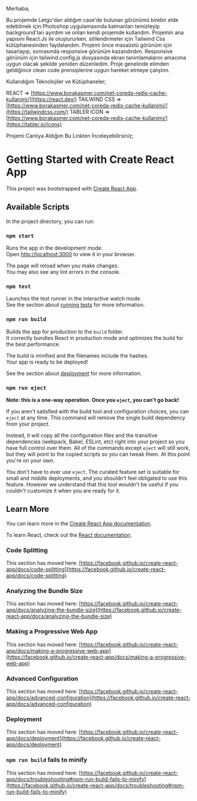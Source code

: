 Merhaba;

Bu projemde Letgo'dan aldığım case'de bulunan görünümü birebir elde edebilmek için Photoshop uygulamasında katmanları temizleyip background'ları ayırdım ve onları kendi projemde kullandım. Projemin ana yapısını React.Js ile oluştururken, stillendirmeler için Tailwind Css kütüphanesinden faydalandım. Projemi önce masaüstü görünüm için tasarlayıp, sonrasında responsive görünüm kazandırdım. Responsive görünüm için tailwind.config.js dosyasında ekran tanımlamalarını amacıma uygun olacak şekilde yeniden düzenledim. Proje genelinde elimden geldiğince clean code prensiplerine uygun hareket etmeye çalıştım.

Kullandığım Teknolojiler ve Kütüphaneler;

REACT => [https://www.borakasmer.com/net-coreda-redis-cache-kullanimi/](https://react.dev/)
TAILWIND CSS => [https://www.borakasmer.com/net-coreda-redis-cache-kullanimi/](https://tailwindcss.com/)
TABLER ICON => [https://www.borakasmer.com/net-coreda-redis-cache-kullanimi/](https://tabler.io/icons)

Projemi Canlıya Aldığım Bu Linkten İnceleyebilirsiniz;



# Getting Started with Create React App

This project was bootstrapped with [Create React App](https://github.com/facebook/create-react-app).

## Available Scripts

In the project directory, you can run:

### `npm start`

Runs the app in the development mode.\
Open [http://localhost:3000](http://localhost:3000) to view it in your browser.

The page will reload when you make changes.\
You may also see any lint errors in the console.

### `npm test`

Launches the test runner in the interactive watch mode.\
See the section about [running tests](https://facebook.github.io/create-react-app/docs/running-tests) for more information.

### `npm run build`

Builds the app for production to the `build` folder.\
It correctly bundles React in production mode and optimizes the build for the best performance.

The build is minified and the filenames include the hashes.\
Your app is ready to be deployed!

See the section about [deployment](https://facebook.github.io/create-react-app/docs/deployment) for more information.

### `npm run eject`

**Note: this is a one-way operation. Once you `eject`, you can't go back!**

If you aren't satisfied with the build tool and configuration choices, you can `eject` at any time. This command will remove the single build dependency from your project.

Instead, it will copy all the configuration files and the transitive dependencies (webpack, Babel, ESLint, etc) right into your project so you have full control over them. All of the commands except `eject` will still work, but they will point to the copied scripts so you can tweak them. At this point you're on your own.

You don't have to ever use `eject`. The curated feature set is suitable for small and middle deployments, and you shouldn't feel obligated to use this feature. However we understand that this tool wouldn't be useful if you couldn't customize it when you are ready for it.

## Learn More

You can learn more in the [Create React App documentation](https://facebook.github.io/create-react-app/docs/getting-started).

To learn React, check out the [React documentation](https://reactjs.org/).

### Code Splitting

This section has moved here: [https://facebook.github.io/create-react-app/docs/code-splitting](https://facebook.github.io/create-react-app/docs/code-splitting)

### Analyzing the Bundle Size

This section has moved here: [https://facebook.github.io/create-react-app/docs/analyzing-the-bundle-size](https://facebook.github.io/create-react-app/docs/analyzing-the-bundle-size)

### Making a Progressive Web App

This section has moved here: [https://facebook.github.io/create-react-app/docs/making-a-progressive-web-app](https://facebook.github.io/create-react-app/docs/making-a-progressive-web-app)

### Advanced Configuration

This section has moved here: [https://facebook.github.io/create-react-app/docs/advanced-configuration](https://facebook.github.io/create-react-app/docs/advanced-configuration)

### Deployment

This section has moved here: [https://facebook.github.io/create-react-app/docs/deployment](https://facebook.github.io/create-react-app/docs/deployment)

### `npm run build` fails to minify

This section has moved here: [https://facebook.github.io/create-react-app/docs/troubleshooting#npm-run-build-fails-to-minify](https://facebook.github.io/create-react-app/docs/troubleshooting#npm-run-build-fails-to-minify)
